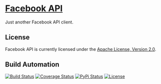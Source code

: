 # [Facebook API](http://facebook-api.hive.pt)

Just another Facebook API client.

## License

Facebook API is currently licensed under the [Apache License, Version 2.0](http://www.apache.org/licenses/).

## Build Automation

[![Build Status](https://travis-ci.org/hivesolutions/facebook_api.svg?branch=master)](https://travis-ci.org/hivesolutions/facebook_api)
[![Coverage Status](https://coveralls.io/repos/hivesolutions/facebook_api/badge.svg?branch=master)](https://coveralls.io/r/hivesolutions/facebook_api?branch=master)
[![PyPi Status](https://img.shields.io/pypi/v/facebook_api.svg)](https://pypi.python.org/pypi/facebook_api)
[![License](http://img.shields.io/badge/license-Apache%202.0-blue.svg)](http://www.apache.org/licenses/)
